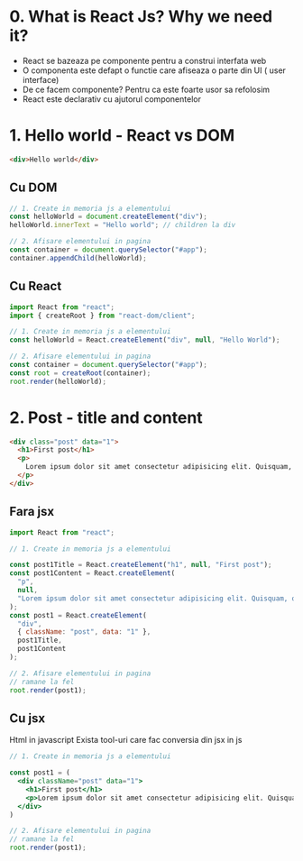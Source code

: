 # 0. What is React Js? Why we need it?

- React se bazeaza pe componente pentru a construi interfata web
- O componenta este defapt o functie care afiseaza o parte din UI ( user interface)
- De ce facem componente? Pentru ca este foarte usor sa refolosim
- React este declarativ cu ajutorul componentelor

# 1. Hello world - React vs DOM

```html
<div>Hello world</div>
```

## Cu DOM

```js
// 1. Create in memoria js a elementului
const helloWorld = document.createElement("div");
helloWorld.innerText = "Hello world"; // children la div

// 2. Afisare elementului in pagina
const container = document.querySelector("#app");
container.appendChild(helloWorld);
```

## Cu React

```js
import React from "react";
import { createRoot } from "react-dom/client";

// 1. Create in memoria js a elementului
const helloWorld = React.createElement("div", null, "Hello World");

// 2. Afisare elementului in pagina
const container = document.querySelector("#app");
const root = createRoot(container);
root.render(helloWorld);
```

# 2. Post - title and content

```html
<div class="post" data="1">
  <h1>First post</h1>
  <p>
    Lorem ipsum dolor sit amet consectetur adipisicing elit. Quisquam, quidem.
  </p>
</div>
```

## Fara jsx

```js
import React from "react";

// 1. Create in memoria js a elementului

const post1Title = React.createElement("h1", null, "First post");
const post1Content = React.createElement(
  "p",
  null,
  "Lorem ipsum dolor sit amet consectetur adipisicing elit. Quisquam, quidem."
);
const post1 = React.createElement(
  "div",
  { className: "post", data: "1" },
  post1Title,
  post1Content
);

// 2. Afisare elementului in pagina
// ramane la fel
root.render(post1);
```

## Cu jsx
Html in javascript
Exista tool-uri care fac conversia din jsx in js
```jsx
// 1. Create in memoria js a elementului

const post1 = (
  <div className="post" data="1">
    <h1>First post</h1>
    <p>Lorem ipsum dolor sit amet consectetur adipisicing elit. Quisquam, quidem.</p>
  </div>
)

// 2. Afisare elementului in pagina
// ramane la fel
root.render(post1);

```
